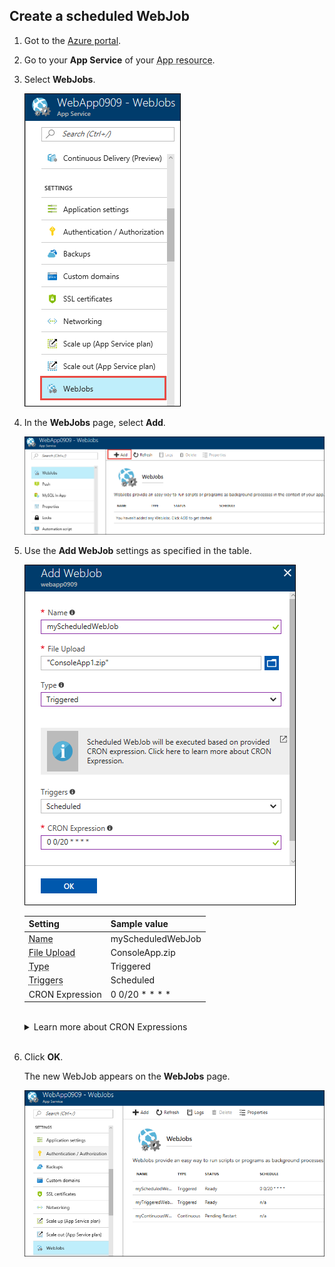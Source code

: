 ﻿---
author: ggailey777
ms.assetid: af01771e-54eb-4aea-af5f-f883ff39572b
ms.topic: include
ms.date: 10/16/2018
ms.title: include
ROBOTS: NOINDEX,NOFOLLOW
---


## <a name="CreateScheduledCRON"></a> Create a scheduled WebJob


1. Got to the [Azure portal](https://portal.azure.com).
1. Go to your **App Service** of your <abbr title="Your app resource may be a web app, API app, or mobile app.">App resource</abbr>.
1. Select **WebJobs**.

   ![Select WebJobs](../media/web-sites-create-web-jobs/select-webjobs.png)

1. In the **WebJobs** page, select **Add**.

    ![WebJob page](../media/web-sites-create-web-jobs/wjblade.png)

1. Use the **Add WebJob** settings as specified in the table.

    ![Add WebJob page](../media/web-sites-create-web-jobs/addwjscheduled.png)
    
    | Setting      | Sample value   |
    | ------------ | ----------------- | 
    | <abbr title="A name that is unique within an App Service app. Must start with a letter or a number and cannot contain special characters other than `-` and `_`.">Name</a> | myScheduledWebJob |  |
    | <abbr title="A *.zip* file that contains your executable or script file as well as any supporting files needed to run the program or script.">File Upload</abbr> | ConsoleApp.zip |
    | <abbr title="Types include continuous, triggered.">Type</abbr> | Triggered |
    | <abbr title="For the scheduling to work reliably, enable the Always On feature. Always On is available only in the Basic, Standard, and Premium pricing tiers.">Triggers</a> | Scheduled |
    | CRON Expression</a> | 0 0/20 * * * * | 
    
    <br>
    
    <details>
     <summary>Learn more about CRON Expressions</summary>
     <a name="#ncrontab-expressions"></a>
    
     You can enter a [NCRONTAB expression](../../azure-functions/functions-bindings-timer.md#ncrontab-expressions) in the portal or include a `settings.job` file at the root of your WebJob *.zip* file, as in the following example:
     
     ```json
     {
         "schedule": "0 */15 * * * *"
     }
     ```
     
     To learn more, see [Scheduling a triggered WebJob](../webjobs-dotnet-deploy-vs.md#scheduling-a-triggered-webjob).
     
     [!INCLUDE [webjobs-cron-timezone-note](../../../includes/webjobs-cron-timezone-note.md)]
     </details>
     <br>

1. Click **OK**.

    The new WebJob appears on the **WebJobs** page.
    
    ![List of WebJobs](../media/web-sites-create-web-jobs/listallwebjobs.png)
